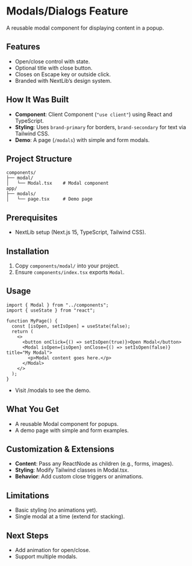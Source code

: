 # Modals/Dialogs Feature

A reusable modal component for displaying content in a popup.

## Features
- Open/close control with state.
- Optional title with close button.
- Closes on Escape key or outside click.
- Branded with NextLib’s design system.

## How It Was Built
- **Component**: Client Component (`"use client"`) using React and TypeScript.
- **Styling**: Uses `brand-primary` for borders, `brand-secondary` for text via Tailwind CSS.
- **Demo**: A page (`/modals`) with simple and form modals.

## Project Structure
```
components/
├── modal/
│   └── Modal.tsx    # Modal component
app/
├── modals/
│   └── page.tsx     # Demo page
```


## Prerequisites
- NextLib setup (Next.js 15, TypeScript, Tailwind CSS).

## Installation
1. Copy `components/modal/` into your project.
2. Ensure `components/index.tsx` exports `Modal`.

## Usage
```tsx
import { Modal } from "../components";
import { useState } from "react";

function MyPage() {
  const [isOpen, setIsOpen] = useState(false);
  return (
    <>
      <button onClick={() => setIsOpen(true)}>Open Modal</button>
      <Modal isOpen={isOpen} onClose={() => setIsOpen(false)} title="My Modal">
        <p>Modal content goes here.</p>
      </Modal>
    </>
  );
}
```
- Visit /modals to see the demo.

## What You Get
- A reusable Modal component for popups.
- A demo page with simple and form examples.

## Customization & Extensions
- **Content**: Pass any ReactNode as children (e.g., forms, images).
- **Styling**: Modify Tailwind classes in Modal.tsx.
- **Behavior**: Add custom close triggers or animations.

## Limitations
- Basic styling (no animations yet).
- Single modal at a time (extend for stacking).

## Next Steps
- Add animation for open/close.
- Support multiple modals.